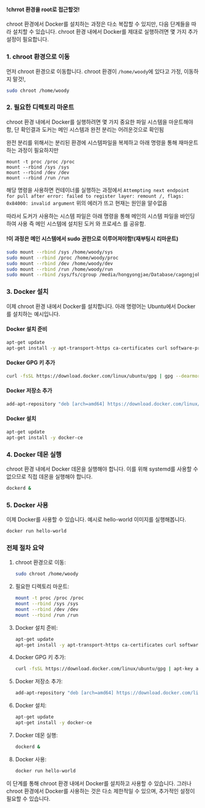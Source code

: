 #### !chrrot 환경을 root로 접근할것!

chroot 환경에서 Docker를 설치하는 과정은 다소 복잡할 수 있지만, 다음 단계들을 따라 설치할 수 있습니다. chroot 환경 내에서 Docker를 제대로 실행하려면 몇 가지 추가 설정이 필요합니다.

### 1. chroot 환경으로 이동
먼저 chroot 환경으로 이동합니다. chroot 환경이 `/home/woody`에 있다고 가정,
이동하지 말것!,

```bash
sudo chroot /home/woody
```

### 2. 필요한 디렉토리 마운트
chroot 환경 내에서 Docker를 실행하려면 몇 가지 중요한 파일 시스템을 마운트해야 함,
단 확인결과 도커는 메인 시스템과 완전 분리는 어려운것으로 확인됨 

완전 분리를 위해서는 분리된 환경에 시스템파일을 복제하고 아래 명령을 통해 재마운트하는 과정이 필요하지만 
```
mount -t proc /proc /proc
mount --rbind /sys /sys
mount --rbind /dev /dev
mount --rbind /run /run
```
해당 명령을 사용하면 컨테이너를  실행하는 과정에서 
```Attempting next endpoint for pull after error: failed to register layer: remount /, flags: 0x84000: invalid argument```
위의 에러가 뜨고 현재는 원인을 알수없음 

따라서 도커가 사용하는 시스템 파일은 아래 명령을 통해  메인의 시스템 파일을 바인딩하여 사용 즉 메인 시스템에 설치된 도커 와 프로세스 를  공유함.

#### !이 과정은 메인 시스템에서 sudo 권한으로 이루어져야함!(재부팅시 리마운트)
```bash
sudo mount --rbind /sys /home/woody/sys
sudo mount --rbind /proc /home/woody/proc
sudo mount --rbind /dev /home/woody/dev
sudo mount --rbind /run /home/woody/run
sudo mount --rbind /sys/fs/cgroup /media/hongyongjae/Database/cagongjoke/sys/fs/cgroup
```

### 3. Docker 설치
이제 chroot 환경 내에서 Docker를 설치합니다. 아래 명령어는 Ubuntu에서 Docker를 설치하는 예시입니다.

#### Docker 설치 준비
```bash
apt-get update
apt-get install -y apt-transport-https ca-certificates curl software-properties-common
```

#### Docker GPG 키 추가
```bash
curl -fsSL https://download.docker.com/linux/ubuntu/gpg | gpg --dearmor -o /usr/share/keyrings/docker-archive-keyring.gpg

```

#### Docker 저장소 추가
```bash
add-apt-repository "deb [arch=amd64] https://download.docker.com/linux/ubuntu $(lsb_release -cs) stable"
```

#### Docker 설치
```bash
apt-get update
apt-get install -y docker-ce
```

### 4. Docker 데몬 실행
chroot 환경 내에서 Docker 데몬을 실행해야 합니다. 이를 위해 systemd를 사용할 수 없으므로 직접 데몬을 실행해야 합니다.

```bash
dockerd &
```

### 5. Docker 사용
이제 Docker를 사용할 수 있습니다. 예시로 hello-world 이미지를 실행해봅니다.

```bash
docker run hello-world
```

### 전체 절차 요약

1. chroot 환경으로 이동:
   ```bash
   sudo chroot /home/woody
   ```

2. 필요한 디렉토리 마운트:
   ```bash
   mount -t proc /proc /proc
   mount --rbind /sys /sys
   mount --rbind /dev /dev
   mount --rbind /run /run
   ```

3. Docker 설치 준비:
   ```bash
   apt-get update
   apt-get install -y apt-transport-https ca-certificates curl software-properties-common
   ```

4. Docker GPG 키 추가:
   ```bash
   curl -fsSL https://download.docker.com/linux/ubuntu/gpg | apt-key add -
   ```

5. Docker 저장소 추가:
   ```bash
   add-apt-repository "deb [arch=amd64] https://download.docker.com/linux/ubuntu $(lsb_release -cs) stable"
   ```

6. Docker 설치:
   ```bash
   apt-get update
   apt-get install -y docker-ce
   ```

7. Docker 데몬 실행:
   ```bash
   dockerd &
   ```

8. Docker 사용:
   ```bash
   docker run hello-world
   ```

이 단계를 통해 chroot 환경 내에서 Docker를 설치하고 사용할 수 있습니다. 그러나 chroot 환경에서 Docker를 사용하는 것은 다소 제한적일 수 있으며, 추가적인 설정이 필요할 수 있습니다.
